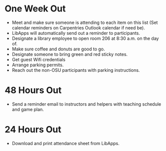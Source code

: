 # One Week Out
- Meet and make sure someone is attending to each item on this list (Set calendar reminders on Carpentries Outlook calendar if need be).
- LibApps will automatically send out a reminder to participants.
- Designate a library employee to open room 206 at 8:30 a.m. on the day of.
- Make sure coffee and donuts are good to go.
- Designate someone to bring green and red sticky notes.
- Get guest Wifi credentials
- Arrange parking permits.
- Reach out the non-OSU participants with parking instructions.

# 48 Hours Out
- Send a reminder email to instructors and helpers with teaching schedule and game plan.

# 24 Hours Out
- Download and print attendance sheet from LibApps.
